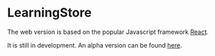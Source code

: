 # LearningStore

The web version is based on the popular Javascript framework [React](https://facebook.github.io/react/ "React").

It is still in development. An alpha version can be found [here](https://nokia.github.io/LearningStore/).
